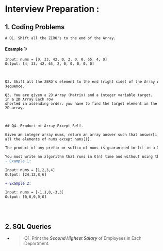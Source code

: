 # Interview Preparation :

## 1. Coding Problems <br>

```diff
# Q1. Shift all the ZERO's to the end of the Array.
```
#### Example 1:
```
Input: nums = [0, 33, 42, 0, 2, 0, 0, 65, 4, 0]
Output: [4, 33, 42, 65, 2, 0, 0, 0, 0, 0]
```
<br>

```diff
Q2. Shift all the ZERO's element to the end (right side) of the Array without changing the element
sequence.
```

```
Q3. You are given a 2D Array (Matrix) and a integer variable target. in a 2D Array Each row
shorted in assending order. you have to find the target element in the 2D array.
```

<br>

```diff
## Q4. Product of Array Except Self.

Given an integer array nums, return an array answer such that answer[i] is equal to the product of
all the elements of nums except nums[i].

The product of any prefix or suffix of nums is guaranteed to fit in a 32-bit integer.

You must write an algorithm that runs in O(n) time and without using the division operation.
- Example 1:

Input: nums = [1,2,3,4]
Output: [24,12,8,6]

+ Example 2:

Input: nums = [-1,1,0,-3,3]
Output: [0,0,9,0,0]
```
<br><br>
## 2. SQL Queries <br>

- > Q1. Print the ***Second Highest Salary*** of Employees in Each Department.